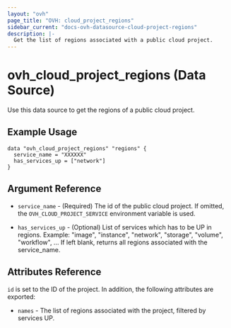 ```yaml
---
layout: "ovh"
page_title: "OVH: cloud_project_regions"
sidebar_current: "docs-ovh-datasource-cloud-project-regions"
description: |-
  Get the list of regions associated with a public cloud project.
---
```


# ovh_cloud_project_regions (Data Source)

Use this data source to get the regions of a public cloud project.

## Example Usage

```hcl
data "ovh_cloud_project_regions" "regions" {
  service_name = "XXXXXX"
  has_services_up = ["network"]
}
```

## Argument Reference


* `service_name` - (Required) The id of the public cloud project. If omitted,
    the `OVH_CLOUD_PROJECT_SERVICE` environment variable is used. 

* `has_services_up` - (Optional) List of services which has to be UP in regions.
   Example: "image", "instance", "network", "storage", "volume", "workflow", ...
   If left blank, returns all regions associated with the service_name.


## Attributes Reference

`id` is set to the ID of the project. In addition, the following attributes
are exported:

* `names` - The list of regions associated with the project, filtered by services UP.
